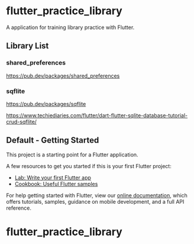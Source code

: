 # flutter_practice_library

A application for training library practice with Flutter.

## Library List

### shared_preferences

https://pub.dev/packages/shared_preferences

### sqflite

https://pub.dev/packages/sqflite

https://www.techiediaries.com/flutter/dart-flutter-sqlite-database-tutorial-crud-sqflite/

## Default - Getting Started

This project is a starting point for a Flutter application.

A few resources to get you started if this is your first Flutter project:

- [Lab: Write your first Flutter app](https://flutter.dev/docs/get-started/codelab)
- [Cookbook: Useful Flutter samples](https://flutter.dev/docs/cookbook)

For help getting started with Flutter, view our
[online documentation](https://flutter.dev/docs), which offers tutorials,
samples, guidance on mobile development, and a full API reference.
# flutter_practice_library
